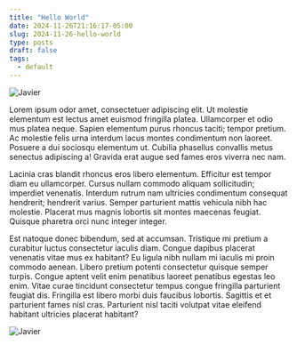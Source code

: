 ```yaml
---
title: "Hello World"
date: 2024-11-26T21:16:17-05:00
slug: 2024-11-26-hello-world
type: posts
draft: false
tags:
  - default
---
```


![Javier](/javier.jpg)

Lorem ipsum odor amet, consectetuer adipiscing elit. Ut molestie elementum est lectus amet euismod fringilla platea. Ullamcorper et odio mus platea neque. Sapien elementum purus rhoncus taciti; tempor pretium. Ac molestie felis urna interdum lacus montes condimentum non laoreet. Posuere a dui sociosqu elementum ut. Cubilia phasellus convallis metus senectus adipiscing a! Gravida erat augue sed fames eros viverra nec nam.

Lacinia cras blandit rhoncus eros libero elementum. Efficitur est tempor diam eu ullamcorper. Cursus nullam commodo aliquam sollicitudin; imperdiet venenatis. Interdum rutrum nam ultricies condimentum consequat hendrerit; hendrerit varius. Semper parturient mattis vehicula nibh hac molestie. Placerat mus magnis lobortis sit montes maecenas feugiat. Quisque pharetra orci nunc integer integer.

Est natoque donec bibendum, sed at accumsan. Tristique mi pretium a curabitur luctus consectetur iaculis diam. Congue dapibus placerat venenatis vitae mus ex habitant? Eu ligula nibh nullam mi iaculis mi proin commodo aenean. Libero pretium potenti consectetur quisque semper turpis. Congue aptent velit enim penatibus laoreet penatibus egestas leo enim. Vitae curae tincidunt consectetur tempus congue fringilla parturient feugiat dis. Fringilla est libero morbi duis faucibus lobortis. Sagittis et et parturient fames nisl cras. Parturient nisl taciti volutpat vitae eleifend habitant ultricies placerat habitant?

![Javier](/javier.jpg)